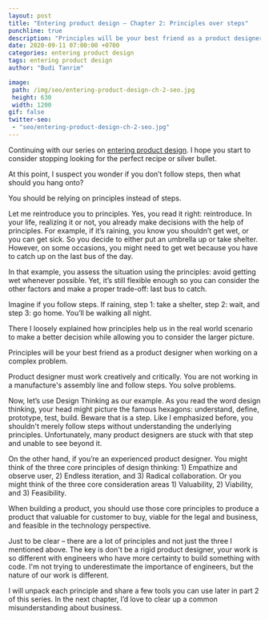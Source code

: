 ```yaml
---
layout: post
title: "Entering product design – Chapter 2: Principles over steps"
punchline: true
description: "Principles will be your best friend as a product designer when working on a complex problem."
date: 2020-09-11 07:00:00 +0700
categories: entering product design
tags: entering product design
author: "Budi Tanrim"

image:
 path: /img/seo/entering-product-design-ch-2-seo.jpg
 height: 630
 width: 1200
gif: false
twitter-seo: 
 - "seo/entering-product-design-ch-2-seo.jpg"
---
```


Continuing with our series on [entering product design](/2020/entering-product-design-overview). I hope you start to consider stopping looking for the perfect recipe or silver bullet. 

At this point, I suspect you wonder if you don’t follow steps, then what should you hang onto?

You should be relying on principles instead of steps.

Let me reintroduce you to principles. Yes, you read it right: reintroduce.
In your life, realizing it or not, you already make decisions with the help of principles. For example, if it’s raining, you know you shouldn’t get wet, or you can get sick. So you decide to either put an umbrella up or take shelter. However, on some occasions, you might need to get wet because you have to catch up on the last bus of the day.

In that example, you assess the situation using the principles: avoid getting wet whenever possible. Yet, it’s still flexible enough so you can consider the other factors and make a proper trade-off: last bus to catch.

Imagine if you follow steps. If raining, step 1: take a shelter, step 2: wait, and step 3: go home. You’ll be walking all night.

There I loosely explained how principles help us in the real world scenario to make a better decision while allowing you to consider the larger picture.

Principles will be your best friend as a product designer when working on a complex problem.

Product designer must work creatively and critically. You are not working in a manufacture's assembly line and follow steps. You solve problems.

Now, let’s use Design Thinking as our example. As you read the word design thinking, your head might picture the famous hexagons: understand, define, prototype, test, build. Beware that is a step. Like I emphasized before, you shouldn't merely follow steps without understanding the underlying principles. Unfortunately, many product designers are stuck with that step and unable to see beyond it.

On the other hand, if you’re an experienced product designer. You might think of the three core principles of design thinking: 1) Empathize and observe user, 2) Endless iteration, and 3) Radical collaboration. Or you might think of the three core consideration areas 1) Valuability, 2) Viability, and 3) Feasibility.

When building a product, you should use those core principles to produce a product that valuable for customer to buy, viable for the legal and business, and feasible in the technology perspective.

Just to be clear – there are a lot of principles and not just the three I mentioned above. The key is don't be a rigid product designer, your work is so different with engineers who have more certainty to build something with code. I'm not trying to underestimate the importance of engineers, but the nature of our work is different.

I will unpack each principle and share a few tools you can use later in part 2 of this series. In the next chapter, I’d love to clear up a common misunderstanding about business.
